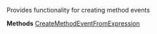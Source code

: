 Provides functionality for creating method events

**Methods**
[CreateMethodEventFromExpression](Bifrost.Events.MethodEventFactory.CreateMethodEventFromExpression)
